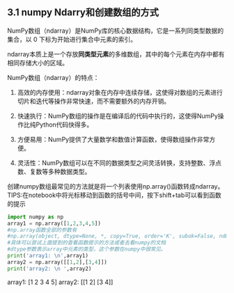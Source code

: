 ## 3.1 numpy Ndarry和创建数组的方式
NumPy数组（ndarray）是NumPy库的核心数据结构，它是一系列同类型数据的集合，以 0 下标为开始进行集合中元素的索引。  

ndarray本质上是一个存放**同类型元素**的多维数组，其中的每个元素在内存中都有相同存储大小的区域。  

NumPy数组（ndarray）的特点：

1. 高效的内存使用：ndarray对象在内存中连续存储，这使得对数组的元素进行切片和迭代等操作非常快速，而不需要额外的内存开销。

2. 快速执行：NumPy数组的操作是在编译后的代码中执行的，这使得NumPy操作比纯Python代码快得多。
   
3. 方便易用：NumPy提供了大量数学和数值计算函数，使得数组操作非常方便。
   
4. 灵活性：NumPy数组可以在不同的数据类型之间灵活转换，支持整数、浮点数、复数等多种数据类型。


创建numpy数组最常见的方法就是将一个列表使用np.array()函数转成ndarray。
TIPS:在notebook中将光标移动到函数的括号中间，按下shift+tab可以看到函数的提示
```python
import numpy as np
array1 = np.array([1,2,3,4,5])
#np.array函数全部的参数有
#np.array(object, dtype=None, *, copy=True, order='K', subok=False, ndmin=0,like=None)
#具体可以尝试上面提到的查看函数提示的方法或者去看numpy的文档
#dtype参数表示array中元素的类型，这个参数在numpy中很常见。
print('array1: \n',array1)
array2 = np.array([[1,2],[3,4]])
print('array2: \n ',array2)
```
   array1: 
    [1 2 3 4 5]
   array2: 
     [[1 2]
    [3 4]]
